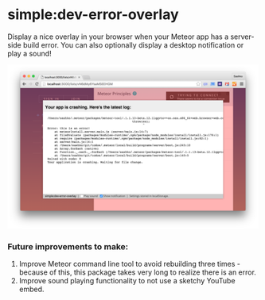 # simple:dev-error-overlay

Display a nice overlay in your browser when your Meteor app has a server-side build error. You can also optionally display a desktop notification or play a sound!

![Screenshot](screenshot.png)

### Future improvements to make:

1. Improve Meteor command line tool to avoid rebuilding three times - because of this, this package takes very long to realize there is an error.
2. Improve sound playing functionality to not use a sketchy YouTube embed.
